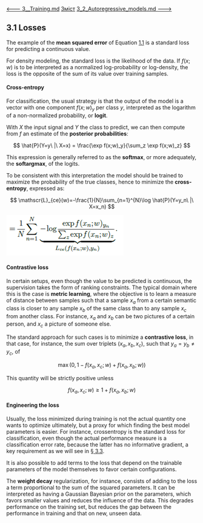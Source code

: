 [<---   3__Training.md](3__Training.md)         [Зміст](README.md)          [3_2_Autoregressive_models.md    --->](3_2_Autoregressive_models.md) 

## 3.1    Losses

The example of the **mean squared error** of Equation [1.1](1_1_Learning_from_data.md) is a standard loss for predicting a continuous
value.

For density modeling, the standard loss is the likelihood of the data. If $f(x;w)$ is to be interpreted as a normalized log-probability or log-density, the loss is the opposite of the sum of its value over training samples.

#### Cross-entropy

For classification, the usual strategy is that the output of the model is a vector with one component $f(x;w)_y$ per class $y$, interpreted as the logarithm of a non-normalized probability, or **logit**.

With $X$ the input signal and $Y$ the class to predict, we can then compute from $f$ an estimate
of the **posterior probabilities**:

$$
\hat{P}(Y=y\ |\ X=x) = \frac{\exp f(x;w)_y}{\sum_z \exp f(x;w)_z}
$$

This expression is generally referred to as the **softmax**, or more adequately, the **softargmax**, of the logits.

To be consistent with this interpretation the model should be trained to maximize the probability of the true classes, hence to minimize the **cross-entropy**, expressed as:

$$
\mathscr{L}_{ce}(w)=-\frac{1}{N}\sum_{n=1}^{N}\log \hat{P}(Y=y_n\ |\ X=x_n)
$$

![image-20230618123222528](media1\image-20230618123222528.png)

#### Contrastive loss

In certain setups, even though the value to be predicted is continuous, the supervision takes the form of ranking constraints. The typical domain where this is the case is **metric learning**, where the objective is to learn a measure of distance between samples such that a sample $x_a$ from a certain semantic class is closer to any sample $x_b$ of the same class than to any sample $x_c$ from another class. For instance, $x_a$ and $x_b$ can be two pictures of a certain person, and $x_c$ a picture of someone else.

The standard approach for such cases is to minimize a **contrastive loss**, in that case, for instance, the sum over triplets $(x_a,x_b,x_c)$, such that $y_a = y_b \ne y_c$, of

$$
\max(0,1-f(x_a,x_c;w)+f(x_a,x_b;w))
$$

This quantity will be strictly positive unless

$$
f(x_a,x_c;w)\ge 1+f(x_a,x_b;w)
$$

#### Engineering the loss

Usually, the loss minimized during training is not the actual quantity one wants to optimize ultimately, but a proxy for which finding the best model parameters is easier. For instance, crossentropy is the standard loss for classification, even though the actual performance measure is a classification error rate, because the latter has no informative gradient, a key requirement as we will see in [§ 3.3](3_3_Gradient_descent.md).

It is also possible to add terms to the loss that depend on the trainable parameters of the model themselves to favor certain configurations.

The **weight decay** regularization, for instance, consists of adding to the loss a term proportional to the sum of the squared parameters. It can be interpreted as having a Gaussian Bayesian prior on the parameters, which favors smaller values and reduces the influence of the data. This degrades performance on the training set, but reduces the gap between the performance in training and that on new, unseen data.